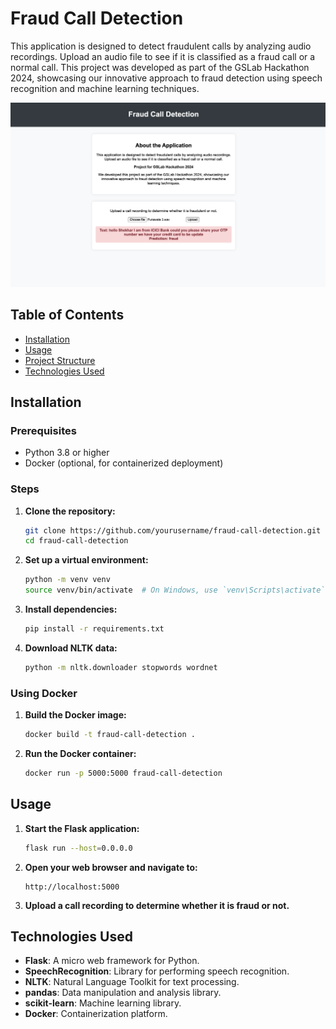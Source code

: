 # Fraud Call Detection

This application is designed to detect fraudulent calls by analyzing audio recordings. Upload an audio file to see if it is classified as a fraud call or a normal call. This project was developed as part of the GSLab Hackathon 2024, showcasing our innovative approach to fraud detection using speech recognition and machine learning techniques.

![Dashboard Screenshot](app/static/dashboard_screenshot.png)

## Table of Contents

- [Installation](#installation)
- [Usage](#usage)
- [Project Structure](#project-structure)
- [Technologies Used](#technologies-used)

## Installation

### Prerequisites

- Python 3.8 or higher
- Docker (optional, for containerized deployment)

### Steps

1. **Clone the repository:**
    ```bash
    git clone https://github.com/yourusername/fraud-call-detection.git
    cd fraud-call-detection
    ```

2. **Set up a virtual environment:**
    ```bash
    python -m venv venv
    source venv/bin/activate  # On Windows, use `venv\Scripts\activate`
    ```

3. **Install dependencies:**
    ```bash
    pip install -r requirements.txt
    ```

4. **Download NLTK data:**
    ```bash
    python -m nltk.downloader stopwords wordnet
    ```

### Using Docker

1. **Build the Docker image:**
    ```bash
    docker build -t fraud-call-detection .
    ```

2. **Run the Docker container:**
    ```bash
    docker run -p 5000:5000 fraud-call-detection
    ```

## Usage

1. **Start the Flask application:**
    ```bash
    flask run --host=0.0.0.0
    ```

2. **Open your web browser and navigate to:**
    ```
    http://localhost:5000
    ```

3. **Upload a call recording to determine whether it is fraud or not.**

## Technologies Used

- **Flask**: A micro web framework for Python.
- **SpeechRecognition**: Library for performing speech recognition.
- **NLTK**: Natural Language Toolkit for text processing.
- **pandas**: Data manipulation and analysis library.
- **scikit-learn**: Machine learning library.
- **Docker**: Containerization platform.
